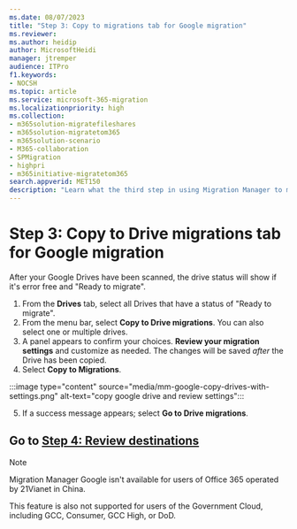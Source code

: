 ```yaml
---
ms.date: 08/07/2023
title: "Step 3: Copy to migrations tab for Google migration"
ms.reviewer: 
ms.author: heidip
author: MicrosoftHeidi
manager: jtremper
audience: ITPro
f1.keywords:
- NOCSH
ms.topic: article
ms.service: microsoft-365-migration
ms.localizationpriority: high
ms.collection:
- m365solution-migratefileshares
- m365solution-migratetom365
- m365solution-scenario 
- M365-collaboration
- SPMigration
- highpri
- m365initiative-migratetom365
search.appverid: MET150
description: "Learn what the third step in using Migration Manager to migrate Google Drive."
---
```


# Step 3: Copy to Drive migrations tab for Google migration

After your Google Drives have been scanned, the drive status will show if it's error free and "Ready to migrate".  

1. From the **Drives** tab, select all Drives that have a status of "Ready to migrate". 
2. From the menu bar, select **Copy to Drive migrations**. You can also select one or multiple drives.
3. A panel appears to confirm your choices.  **Review your migration settings** and customize as needed.  The changes will be saved *after* the Drive has been copied.  
4. Select **Copy to Migrations**.

:::image type="content" source="media/mm-google-copy-drives-with-settings.png" alt-text="copy google drive and review settings":::

5. If a success message appears; select **Go to Drive migrations**.


## Go to [**Step 4: Review destinations**](mm-google-step4-review-destinations.md)

>[!NOTE]
>Migration Manager Google isn't available for users of Office 365 operated by 21Vianet in China.
>
> This feature is also not supported for users of the Government Cloud, including GCC, Consumer, GCC High, or DoD.

